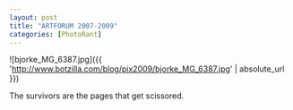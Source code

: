 ```yaml
---
layout: post
title: "ARTFORUM 2007-2009"
categories: [PhotoRant]
---
```



![bjorke_MG_6387.jpg]({{ 'http://www.botzilla.com/blog/pix2009/bjorke_MG_6387.jpg' | absolute_url }})


The survivors are the pages that get scissored.
